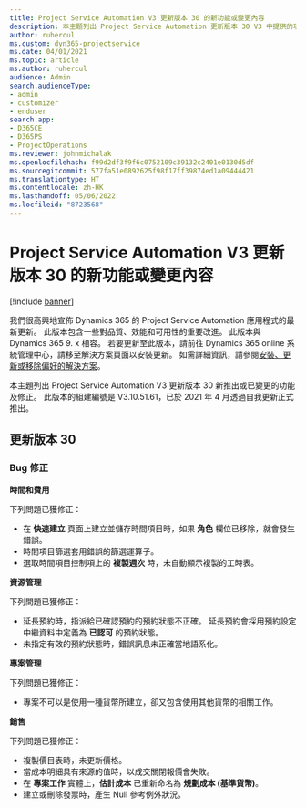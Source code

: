 ```yaml
---
title: Project Service Automation V3 更新版本 30 的新功能或變更內容
description: 本主題列出 Project Service Automation 更新版本 30 V3 中提供的功能和修正。
author: ruhercul
ms.custom: dyn365-projectservice
ms.date: 04/01/2021
ms.topic: article
ms.author: ruhercul
audience: Admin
search.audienceType:
- admin
- customizer
- enduser
search.app:
- D365CE
- D365PS
- ProjectOperations
ms.reviewer: johnmichalak
ms.openlocfilehash: f99d2df3f9f6c0752109c39132c2401e0130d5df
ms.sourcegitcommit: 577fa51e0892625f98f17ff39874ed1a09444421
ms.translationtype: HT
ms.contentlocale: zh-HK
ms.lasthandoff: 05/06/2022
ms.locfileid: "8723568"
---
```

# <a name="whats-new-or-changed-in-project-service-automation-update-release-30-v3"></a>Project Service Automation V3 更新版本 30 的新功能或變更內容

[!include [banner](../includes/psa-now-project-operations.md)]

我們很高興地宣佈 Dynamics 365 的 Project Service Automation 應用程式的最新更新。 此版本包含一些對品質、效能和可用性的重要改進。 此版本與 Dynamics 365 9. x 相容。 若要更新至此版本，請前往 Dynamics 365 online 系統管理中心，請移至解決方案頁面以安裝更新。 如需詳細資訊，請參閱[安裝、更新或移除偏好的解決方案](/power-platform/admin/install-remove-preferred-solution)。

本主題列出 Project Service Automation V3 更新版本 30 新推出或已變更的功能及修正。 此版本的組建編號是 V3.10.51.61，已於 2021 年 4 月透過自我更新正式推出。

## <a name="update-release-30"></a>更新版本 30

### <a name="bug-fixes"></a>Bug 修正

**時間和費用**

下列問題已獲修正：

- 在 **快速建立** 頁面上建立並儲存時間項目時，如果 **角色** 欄位已移除，就會發生錯誤。
- 時間項目篩選套用錯誤的篩選運算子。
- 選取時間項目控制項上的 **複製週次** 時，未自動顯示複製的工時表。

**資源管理**

下列問題已獲修正：

- 延長預約時，指派給已確認預約的預約狀態不正確。 延長預約會採用預約設定中繼資料中定義為 **已認可** 的預約狀態。
- 未指定有效的預約狀態時，錯誤訊息未正確當地語系化。

**專案管理**

下列問題已獲修正：

- 專案不可以是使用一種貨幣所建立，卻又包含使用其他貨幣的相關工作。

**銷售**

下列問題已獲修正：

- 複製價目表時，未更新價格。
- 當成本明細具有來源的值時，以成交關閉報價會失敗。
- 在 **專案工作** 實體上，**估計成本** 已重新命名為 **規劃成本 (基準貨幣)**。
- 建立或刪除發票時，產生 Null 參考例外狀況。
